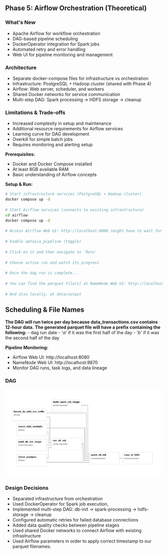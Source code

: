 ## Phase 5: Airflow Orchestration (Theoretical)

### What's New
- Apache Airflow for workflow orchestration
- DAG-based pipeline scheduling
- DockerOperator integration for Spark jobs
- Automated retry and error handling
- Web UI for pipeline monitoring and management

### Architecture
- Separate docker-compose files for infrastructure vs orchestration
- Infrastructure: PostgreSQL + Hadoop cluster (shared with Phase 4)
- Airflow: Web server, scheduler, and workers
- Shared Docker networks for service communication
- Multi-step DAG: Spark processing → HDFS storage → cleanup

### Limitations & Trade-offs
- Increased complexity in setup and maintenance
- Additional resource requirements for Airflow services
- Learning curve for DAG development
- Overkill for simple batch jobs
- Requires monitoring and alerting setup

**Prerequisites:**
- Docker and Docker Compose installed
- At least 8GB available RAM
- Basic understanding of Airflow concepts

**Setup & Run:**
```bash
# Start infrastructure services (PostgreSQL + Hadoop cluster)
docker compose up -d

# Start Airflow services (connects to existing infrastructure)
cd airflow
docker compose up -d

# Access Airflow Web UI: http://localhost:8080 (might have to wait for 1-minute max)

# Enable optasia_pipeline (toggle)

# Click on it and then navigate to 'Runs'

# Choose active run and watch its progress

# Once the dag run is complete...

# You can find the parquet file(s) at NameNode Web UI: http://localhost:9870

# And also locally, at data/output

```

## Scheduling & File Names
**The DAG will run twice per day because data_transactions.csv  contains 12-hour data.**
**The generated parquet file will have a prefix containing the following:**
    - dag run date
    - '_a_' if it was the first half of the day
    - '_b_' if it was the second half of the day

**Pipeline Monitoring:**
- Airflow Web UI: http://localhost:8080
- NameNode Web UI: http://localhost:9870
- Monitor DAG runs, task logs, and data lineage

### DAG

![DAG](../png/dag.png)

### Design Decisions
- Separated infrastructure from orchestration 
- Used DockerOperator for Spark job execution, 
- Implemented multi-step DAG: db-init → spark-processing → hdfs-storage → cleanup
- Configured automatic retries for failed database connections
- Added data quality checks between pipeline stages
- Used shared Docker networks to connect Airflow with existing infrastructure
- Used Airflow parameters in order to apply correct timestamp to our parquet filenames.